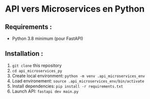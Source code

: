 # API vers Microservices en Python

## Requirements :

- Python 3.8 minimum (pour FastAPI)

## Installation :

1. `git clone` this repository
2. `cd api_microservices_py`
3. Create local environment: `python -m venv .api_microservices_env`
4. Load environement: `source .api_microservices_env/bin/activate`
5. Install dependencies: `pip install -r requirements.txt`
6. Launch API: `fastapi dev main.py`